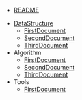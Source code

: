 * [README](README.md)
- [DataStructure](1-DataStructure/README.md)
    * [FirstDocument](1-DataStructure/1-FirstDocument.md)
    * [SecondDocument](1-DataStructure/1a-SecondDocument.md)
    * [ThirdDocument](1-DataStructure/2-ThirdDocument.md)
- Algorithm
    * [FirstDocument](2-Algorithm/1-FirstDocument.md)
    * [SecondDocument](2-Algorithm/1a-SecondDocument.md)
    * [ThirdDocument](2-Algorithm/2-ThirdDocument.md)
- Tools
    * [FirstDocument](3-Tools/1-FirstDocument.md)

